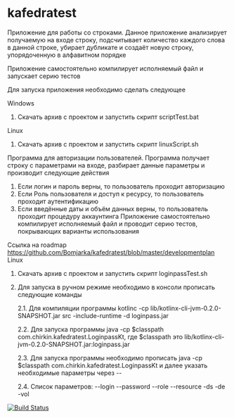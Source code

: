# kafedratest
Приложение для работы со строками.
Данное приложение анализирует получаемую на входе строку, подсчитывает количество каждого слова в данной строке,
убирает дубликате и создаёт новую строку, упорядоченную в алфавитном порядке

Приложение самостоятельно компилирует исполняемый файл и запускает серию тестов

Для запуска приложения необходимо сделать следующее

Windows 
1. Скачать архив с проектом и запустить скрипт scriptTest.bat 

Linux 
1. Скачать архив с проектом и запустить скрипт linuxScript.sh

Программа для авторизации пользователей.
Программа получает строку с параметрами на входе, разбирает данные параметры и производит следующие действия
1. Если логин и пароль верны, то пользователь проходит авторизацию
2. Если Роль пользователя и доступ к ресурсу, то пользователь проходит аутентификацию
3. Если введённые даты и объём данных верны, то пользователь проходит процедуру аккаунтинга
Приложение самостоятельно компилирует исполняемый файл и проводит серию тестов, покрывающих варианты использования

Ссылка на roadmap https://github.com/Bomjarka/kafedratest/blob/master/developmentplan
Linux 
1. Скачать архив с проектом и запустить скрипт loginpassTest.sh
2. Для запуска в ручном режиме необходимо в консоли прописать следующие команды
    
    2.1. Для компиляции программы kotlinc -cp lib/kotlinx-cli-jvm-0.2.0-SNAPSHOT.jar src -include-runtime -d loginpass.jar
 
    2.2. Для запуска программы java -cp $classpath com.chirkin.kafedratest.LoginpassKt, где $classpath это lib/kotlinx-cli-jvm-0.2.0-SNAPSHOT.jar:loginpass.jar
 
    2.3. Для запуска программы необходимо прописать java -cp $classpath com.chirkin.kafedratest.LoginpassKt и далее указать необходимые параметры через --
 
    2.4. Список параметров: --login --password --role --resource -ds -de -vol

[![Build Status](https://travis-ci.org/Bomjarka/kafedratest.svg?branch=master)](https://travis-ci.org/Bomjarka/kafedratest)
